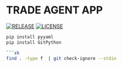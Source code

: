 # TRADE AGENT APP

[![RELEASE](https://img.shields.io/github/release/ToC-Taiwan/trade_agent_app?style=for-the-badge)](https://github.com/ToC-Taiwan/trade_agent_app/releases/latest)
[![LICENSE](https://img.shields.io/github/license/ToC-Taiwan/trade_agent_app?style=for-the-badge)](COPYING)

```sh
pip install pyyaml
pip install GitPython

```sh
find . -type f  | git check-ignore --stdin
```
